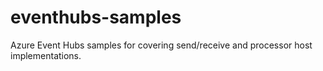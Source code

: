 # eventhubs-samples
Azure Event Hubs samples for covering send/receive and processor host implementations.
